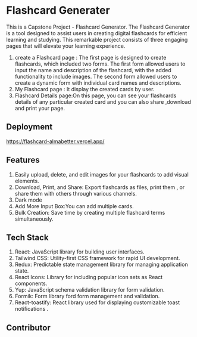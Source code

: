 # Flashcard Generater

This is a Capstone Project - Flashcard Generator.
The Flashcard Generator is a tool designed to assist users in creating digital flashcards for efficient learning and studying. 
This remarkable project consists of three engaging pages that will elevate your learning experience.
 
 1) create a Flashcard page : The first page is designed to create flashcards, which included two forms. The first form allowed users to input the name and description of the flashcard, with the added functionality to include images. The second form allowed users to create a dynamic form with individual card names and descriptions.
 2) My Flashcard page : It display the created cards by user.
 3) Flashcard Details page:On this page, you can see your flashcards details  of any particular created card and you can also share ,download and  print your page.

## Deployment
https://flashcard-almabetter.vercel.app/

## Features
1. Easily upload, delete, and edit images for your flashcards to add visual elements.
2. Download, Print, and Share: Export flashcards as files, print them , or share them with others through various channels.
3. Dark mode
4. Add More Input Box:You can add multiple cards.
5. Bulk Creation: Save time by creating multiple flashcard terms simultaneously.

## Tech Stack
1. React: JavaScript library for building user interfaces.
2. Tailwind CSS: Utility-first CSS framework for rapid UI development.
3. Redux: Predictable state management library for managing application state.
4. React Icons: Library for including popular icon sets as React components.
5. Yup: JavaScript schema validation library for form validation.
6. Formik: Form library ford form management and validation.
7. React-toastify:  React library used for displaying customizable toast notifications .

## Contributor
